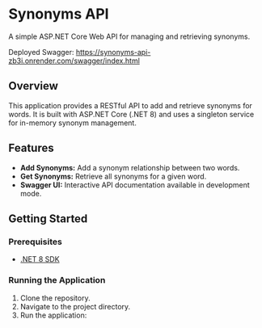 # Synonyms API

A simple ASP.NET Core Web API for managing and retrieving synonyms.

Deployed Swagger: https://synonyms-api-zb3i.onrender.com/swagger/index.html

## Overview

This application provides a RESTful API to add and retrieve synonyms for words. It is built with ASP.NET Core (.NET 8) and uses a singleton service for in-memory synonym management.

## Features

- **Add Synonyms:** Add a synonym relationship between two words.
- **Get Synonyms:** Retrieve all synonyms for a given word.
- **Swagger UI:** Interactive API documentation available in development mode.

## Getting Started

### Prerequisites

- [.NET 8 SDK](https://dotnet.microsoft.com/download/dotnet/8.0)

### Running the Application

1. Clone the repository.
2. Navigate to the project directory.
3. Run the application:
